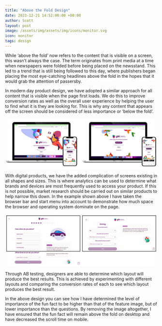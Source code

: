 ```yaml
---
title: "Above the Fold Design"
date: 2023-12-21 14:52:00:00 +00:00
author: Scott
layout: post
image: /assets/img/assets/img/icons/monitor.svg
icon: monitor
tags: design
---
```


While ‘above the fold’ now refers to the content that is visible on a screen, this wasn’t always the case. The term originates from print media at a time when newspapers were folded before being placed on the newsstand. This led to a trend that is still being followed to this day, where publishers began placing the most eye-catching headlines above the fold in the hopes that it would grab the attention of passersby.

In modern day product design, we have adopted a similar approach for all content that is visible when the page first loads. We do this to improve conversion rates as well as the overall user experience by helping the user to find what it is they are looking for. This is why any content that appears off the screen should be considered of less importance or ‘below the fold’. 

<img src="/assets/img/abovethefold1.png"/>

With digital products, we have the added complication of screens existing in all shapes and sizes. This is where analytics can be used to determine what brands and devices are most frequently used to access your product. If this is not possible, market research should be carried out on similar products to help narrow this down. In the example shown above I have taken the browser bar and start menu into account to demonstrate how much space the browser and operating system dominate on the page. 

<img src="/assets/img/abovethefold2.png"/>

Through AB testing, designers are able to determine which layout will produce the best results. This is achieved by experimenting with different layouts and comparing the conversion rates of each to see which layout produces the best result.

In the above design you can see how I have determined the level of importance of the fun fact to be higher than that of the feature image, but of lower importance than the questions. By removing the image altogether, I have ensured that the fun fact will remain above the fold on desktop and have decreased the scroll time on mobile. 



